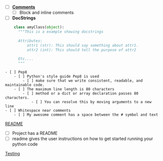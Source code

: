 - [ ] [**Comments**](https://google.github.io/styleguide/pyguide.html#Comments)
    - [ ] Block and inline comments

- [ ] **DocStrings**
```python
    class amyClass(object):
      """This is a example showing docstrings
      
      Attributes:
          attr1 (str): This should say something about attr1.
          attr2 (int): This should tell the purpose of attr2 
      
      Etc....
      """
```
	- [ ] Pep8
		- [ ] Python's style guide Pep8 is used
		    - [ ] make sure that we write consistent, readable, and maintainable code.
		- [ ] The maximum line length is 80 characters
		    - [ ] method or a dict or array declaration passes 80 characters. 
		        - [ ] You can resolve this by moving arguments to a new line
	- [ ] Whitespace near comments
		- [ ] My awesome comment has a space between the # symbol and text

[README](http://jfhbrook.github.io/2011/11/09/readmes.html)
- [ ] Project has a README
- [ ] readme gives the user instructions on how to get started running your python code

[Testing](https://www.udacity.com/course/software-testing--cs258)
